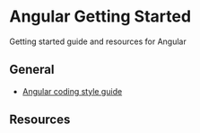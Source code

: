 # Angular Getting Started
Getting started guide and resources for Angular

## General

- [Angular coding style guide](https://angular.io/guide/styleguide)


## Resources
